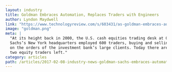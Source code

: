 ```yaml
---
layout: industry
title: Goldman Embraces Automation, Replaces Traders with Engineers
author: Lyndon Maydwell
link: "https://www.technologyreview.com/s/603431/as-goldman-embraces-automation-even-the-masters-of-the-universe-are-threatened/"
image: "goldman.png"
meta: |
  "At its height back in 2000, the U.S. cash equities trading desk at Goldman
  Sachs’s New York headquarters employed 600 traders, buying and selling stock
  on the orders of the investment bank’s large clients. Today there are just
  two equity traders left."
category: articles
path: /articles/2017-02-08-industry-news-goldman-sachs-embraces-automation
---
```

<!-- /img/blog/2017-02-08-goldman-automation -->
